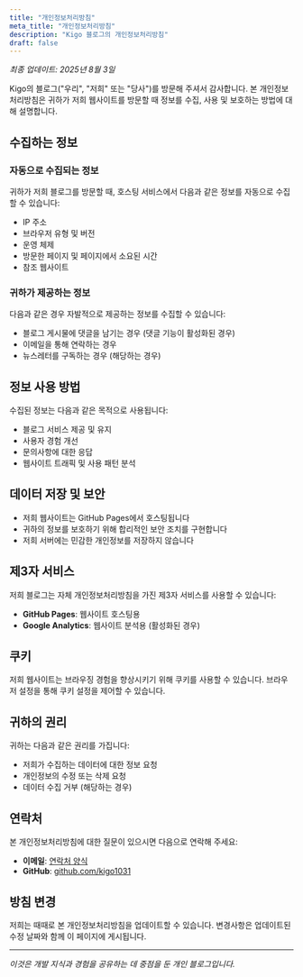 ```yaml
---
title: "개인정보처리방침"
meta_title: "개인정보처리방침"
description: "Kigo 블로그의 개인정보처리방침"
draft: false
---
```


*최종 업데이트: 2025년 8월 3일*

Kigo의 블로그("우리", "저희" 또는 "당사")를 방문해 주셔서 감사합니다. 본 개인정보처리방침은 귀하가 저희 웹사이트를 방문할 때 정보를 수집, 사용 및 보호하는 방법에 대해 설명합니다.

## 수집하는 정보

### 자동으로 수집되는 정보
귀하가 저희 블로그를 방문할 때, 호스팅 서비스에서 다음과 같은 정보를 자동으로 수집할 수 있습니다:
- IP 주소
- 브라우저 유형 및 버전
- 운영 체제
- 방문한 페이지 및 페이지에서 소요된 시간
- 참조 웹사이트

### 귀하가 제공하는 정보
다음과 같은 경우 자발적으로 제공하는 정보를 수집할 수 있습니다:
- 블로그 게시물에 댓글을 남기는 경우 (댓글 기능이 활성화된 경우)
- 이메일을 통해 연락하는 경우
- 뉴스레터를 구독하는 경우 (해당하는 경우)

## 정보 사용 방법

수집된 정보는 다음과 같은 목적으로 사용됩니다:
- 블로그 서비스 제공 및 유지
- 사용자 경험 개선
- 문의사항에 대한 응답
- 웹사이트 트래픽 및 사용 패턴 분석

## 데이터 저장 및 보안

- 저희 웹사이트는 GitHub Pages에서 호스팅됩니다
- 귀하의 정보를 보호하기 위해 합리적인 보안 조치를 구현합니다
- 저희 서버에는 민감한 개인정보를 저장하지 않습니다

## 제3자 서비스

저희 블로그는 자체 개인정보처리방침을 가진 제3자 서비스를 사용할 수 있습니다:
- **GitHub Pages**: 웹사이트 호스팅용
- **Google Analytics**: 웹사이트 분석용 (활성화된 경우)

## 쿠키

저희 웹사이트는 브라우징 경험을 향상시키기 위해 쿠키를 사용할 수 있습니다. 브라우저 설정을 통해 쿠키 설정을 제어할 수 있습니다.

## 귀하의 권리

귀하는 다음과 같은 권리를 가집니다:
- 저희가 수집하는 데이터에 대한 정보 요청
- 개인정보의 수정 또는 삭제 요청
- 데이터 수집 거부 (해당하는 경우)

## 연락처

본 개인정보처리방침에 대한 질문이 있으시면 다음으로 연락해 주세요:
- **이메일**: [연락처 양식](/contact)
- **GitHub**: [github.com/kigo1031](https://github.com/kigo1031)

## 방침 변경

저희는 때때로 본 개인정보처리방침을 업데이트할 수 있습니다. 변경사항은 업데이트된 수정 날짜와 함께 이 페이지에 게시됩니다.

---

*이것은 개발 지식과 경험을 공유하는 데 중점을 둔 개인 블로그입니다.*
